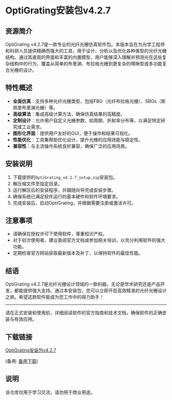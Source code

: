# OptiGrating安装包v4.2.7

## 资源简介

OptiGrating v4.2.7是一款专业的光纤光栅仿真软件包。本版本旨在为光学工程师和科研人员提供精确而强大的工具，用于设计、分析以及优化各种类型的光纤光栅结构。通过其直观的界面和丰富的内置模型，用户能够深入理解并预测光在这些复杂结构中的行为，覆盖从简单的布里渊、布拉格光栅到更复杂的啁啾型或多功能复合光栅的设计。

## 特性概述

- **全面仿真**：支持多种光纤光栅类型，包括FBG（光纤布拉格光栅）、SBGs（斯佩里布里渊光栅）等。
- **高级算法**：集成高级计算方法，确保仿真结果的高精度。
- **定制设计**：允许用户自定义光栅参数，如周期、折射率分布等，以满足特定研究或工业需求。
- **图形化界面**：提供用户友好的GUI，便于操作和结果可视化。
- **性能优化**：工具集帮助优化设计，提升光栅的应用效能与稳定性。
- **兼容性**：与主流操作系统良好兼容，确保广泛的应用场景。

## 安装说明

1. 下载提供的`OptiGrating_v4.2.7_setup.zip`安装包。
2. 解压缩文件至指定目录。
3. 运行解压后的安装程序，并跟随向导完成安装步骤。
4. 确保系统已满足软件运行的基本硬件和软件环境要求。
5. 完成安装后，启动OptiGrating，并根据需要注册或激活许可。

## 注意事项

- 请确保在授权许可下使用软件，尊重知识产权。
- 对于初次使用者，建议查阅官方文档或参加相关培训，以充分利用软件的强大功能。
- 定期检查官方网站获取最新版本及补丁，以保持软件的最佳性能。

## 结语

OptiGrating v4.2.7是光纤光栅设计领域的一款利器，无论是学术研究还是产品开发，都能提供强大支持。通过本安装包，您可以立即开启高效精准的光纤光栅设计之旅。希望这款软件能成为您工作中的得力助手！

---

请在正式安装和使用前，详细阅读软件的官方指南和技术文档，确保软件的正确安装与有效应用。

## 下载链接
[OptiGrating安装包v4.2.7](https://pan.quark.cn/s/39ed22a70899) 

(备用: [备用下载](https://pan.baidu.com/s/1ZYLkOtNMou2mSJzlgZ-OFg?pwd=1234))

## 说明

该仓库仅用于学习交流，请勿用于商业用途。
